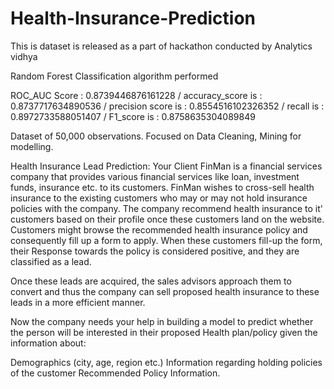 # Health-Insurance-Prediction

This is dataset is released as a part of hackathon conducted by Analytics vidhya

Random Forest Classification algorithm performed

ROC_AUC Score : 0.8739446876161228 / 
accuracy_score is  : 0.8737717634890536 / 
precision score is : 0.8554516102326352 / 
recall is          : 0.8972733588051407 / 
F1_score is        : 0.8758635304089849

Dataset of 50,000 observations. 
Focused on Data Cleaning, Mining for modelling.

Health Insurance Lead Prediction:
Your Client FinMan is a financial services company that provides various financial services like loan, investment funds, insurance etc. to its customers. FinMan wishes to cross-sell health insurance to the existing customers who may or may not hold insurance policies with the company. The company recommend health insurance to it' customers based on their profile once these customers land on the website. Customers might browse the recommended health insurance policy and consequently fill up a form to apply. When these customers fill-up the form, their Response towards the policy is considered positive, and they are classified as a lead.

Once these leads are acquired, the sales advisors approach them to convert and thus the company can sell proposed health insurance to these leads in a more efficient manner.

Now the company needs your help in building a model to predict whether the person will be interested in their proposed Health plan/policy given the information about:

Demographics (city, age, region etc.)
Information regarding holding policies of the customer
Recommended Policy Information.
